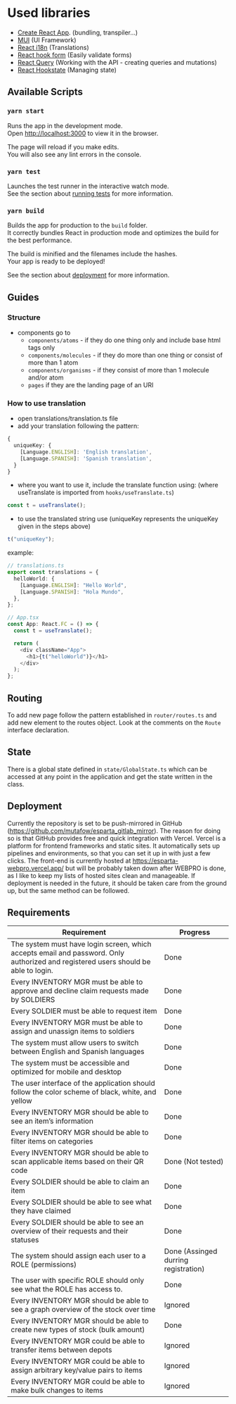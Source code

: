 # Used libraries

- [Create React App](https://github.com/facebook/create-react-app). (bundling, transpiler...)
- [MUI](https://mui.com/) (UI Framework)
- [React i18n](https://react.i18next.com/) (Translations)
- [React hook form](https://react-hook-form.com/get-started) (Easily validate forms)
- [React Query](https://react-query.tanstack.com/) (Working with the API - creating queries and mutations)
- [React Hookstate](https://hookstate.js.org/docs/getting-started) (Managing state)

## Available Scripts

### `yarn start`

Runs the app in the development mode.\
Open [http://localhost:3000](http://localhost:3000) to view it in the browser.

The page will reload if you make edits.\
You will also see any lint errors in the console.

### `yarn test`

Launches the test runner in the interactive watch mode.\
See the section about [running tests](https://facebook.github.io/create-react-app/docs/running-tests) for more information.

### `yarn build`

Builds the app for production to the `build` folder.\
It correctly bundles React in production mode and optimizes the build for the best performance.

The build is minified and the filenames include the hashes.\
Your app is ready to be deployed!

See the section about [deployment](https://facebook.github.io/create-react-app/docs/deployment) for more information.

## Guides

### Structure

- components go to
  - `components/atoms` - if they do one thing only and include base html tags only
  - `components/molecules` - if they do more than one thing or consist of more than 1 atom
  - `components/organisms` - if they consist of more than 1 molecule and/or atom
  - `pages` if they are the landing page of an URI

### How to use translation

- open translations/translation.ts file
- add your translation following the pattern:

```typescript
{
  uniqueKey: {
    [Language.ENGLISH]: 'English translation',
    [Language.SPANISH]: 'Spanish translation',
  }
}
```

- where you want to use it, include the translate function using: (where useTranslate is imported from `hooks/useTranslate.ts`)

```typescript
const t = useTranslate();
```

- to use the translated string use (uniqueKey represents the uniqueKey given in the steps above)

```typescript
t("uniqueKey");
```

example:

```typescript
// translations.ts
export const translations = {
  helloWorld: {
    [Language.ENGLISH]: "Hello World",
    [Language.SPANISH]: "Hola Mundo",
  },
};

// App.tsx
const App: React.FC = () => {
  const t = useTranslate();

  return (
    <div className="App">
      <h1>{t("helloWorld")}</h1>
    </div>
  );
};
```

## Routing

To add new page follow the pattern established in `router/routes.ts` and add new element to the routes object. Look at the comments on the `Route` interface declaration.

## State

There is a global state defined in `state/GlobalState.ts` which can be accessed at any point in the application and get the state written in the class.

## Deployment

Currently the repository is set to be push-mirrored in GitHub (https://github.com/mutafow/esparta_gitlab_mirror). The reason for doing so is that GitHub provides free and quick integration with Vercel. Vercel is a platform for frontend frameworks and static sites. It automatically sets up pipelines and environments, so that you can set it up in with just a few clicks. The front-end is currently hosted at https://esparta-webpro.vercel.app/ but will be probably taken down after WEBPRO is done, as I like to keep my lists of hosted sites clean and manageable. If deployment is needed in the future, it should be taken care from the ground up, but the same method can be followed.

## Requirements
Requirement  | Progress
------------- | -------------
The system must have login screen, which accepts email and password. Only authorized and registered users should be able to login.  | Done
Every INVENTORY MGR must be able to approve and decline claim requests made by SOLDIERS  | Done
Every SOLDIER must be able to request item | Done
Every INVENTORY MGR must be able to assign and unassign items to soldiers | Done
The system must allow users to switch between English and Spanish languages | Done
The system must be accessible and optimized for mobile and desktop | Done
The user interface of the application should follow the color scheme of black, white, and yellow | Done
Every INVENTORY MGR should be able to see an item’s information | Done
Every INVENTORY MGR should be able to filter items on categories | Done
Every INVENTORY MGR should be able to scan applicable items based on their QR code | Done (Not tested)
Every SOLDIER should be able to claim an item | Done
Every SOLDIER should be able to see what they have claimed | Done
Every SOLDIER should be able to see an overview of their requests and their statuses | Done
The system should assign each user to a ROLE (permissions) | Done (Assinged durring registration)
The user with specific ROLE should only see what the ROLE has access to. | Done
Every INVENTORY MGR should be able to see a graph overview of the stock over time | Ignored
Every INVENTORY MGR should be able to create new types of stock (bulk amount) | Done
Every INVENTORY MGR could be able to transfer items between depots | Ignored
Every INVENTORY MGR could be able to assign arbitrary key/value pairs to items | Ignored
Every INVENTORY MGR could be able to make bulk changes to items | Ignored
